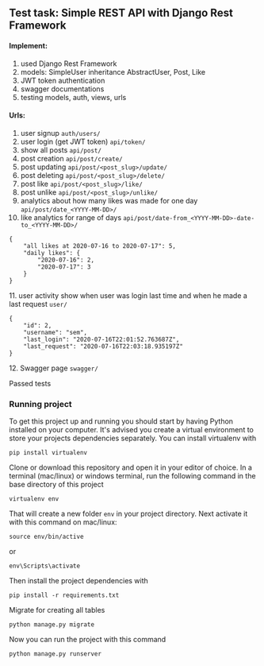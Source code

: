 ## Test task: Simple REST API with Django Rest Framework

#### Implement:
  1. used Django Rest Framework
  2. models: SimpleUser inheritance AbstractUser, Post, Like
  2. JWT token authentication
  3. swagger documentations
  4. testing models, auth, views, urls
  
#### Urls:
1. user signup ```auth/users/```
2. user login (get JWT token) ```api/token/```
3. show all posts ```api/post/```
4. post creation ```api/post/create/```
5. post updating ```api/post/<post_slug>/update/```
6. post deleting ```api/post/<post_slug>/delete/```
7. post like ```api/post/<post_slug>/like/```
8. post unlike ```api/post/<post_slug>/unlike/```
9. analytics about how many likes was made for one day ```api/post/date_<YYYY-MM-DD>/```
10. like analytics for range of days ```api/post/date-from_<YYYY-MM-DD>-date-to_<YYYY-MM-DD>/```
```
{
    "all likes at 2020-07-16 to 2020-07-17": 5,
    "daily likes": {
        "2020-07-16": 2,
        "2020-07-17": 3
    }
}
```
11\. user activity show when user was login last time and when he made a last request ```user/```
```
{
    "id": 2,
    "username": "sem",
    "last_login": "2020-07-16T22:01:52.763687Z",
    "last_request": "2020-07-16T22:03:18.935197Z"
}
```
12\. Swagger page ```swagger/```


Passed tests


### Running project

To get this project up and running you should start by having Python installed on your computer. It's advised you create a virtual environment to store your projects dependencies separately. You can install virtualenv with

```
pip install virtualenv
```

Clone or download this repository and open it in your editor of choice. In a terminal (mac/linux) or windows terminal, run the following command in the base directory of this project

```
virtualenv env
```

That will create a new folder `env` in your project directory. Next activate it with this command on mac/linux:

```
source env/bin/active
```
 or 
 ```
 env\Scripts\activate
```

Then install the project dependencies with

```
pip install -r requirements.txt
```

Migrate for creating all tables 

```
python manage.py migrate
```

Now you can run the project with this command

```
python manage.py runserver
```

